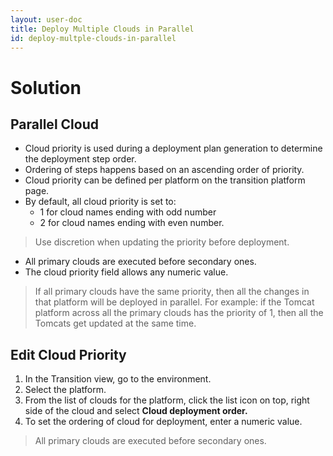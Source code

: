 ```yaml
---
layout: user-doc
title: Deploy Multiple Clouds in Parallel
id: deploy-multple-clouds-in-parallel
---
```


# Solution

## Parallel Cloud


* Cloud priority is used during a deployment plan generation to determine the deployment step order.
* Ordering of steps happens based on an ascending order of priority.
* Cloud priority can be defined per platform on the transition platform page.
* By default, all cloud priority is set to:
    * 1 for cloud names ending with odd number
    * 2 for cloud names ending with even number. 
  
>Use discretion when updating the priority before deployment.
  
  
* All primary clouds are executed before secondary ones.
* The cloud priority field allows any numeric value.

>If all primary clouds have the same priority, then all the changes in that platform will be deployed in parallel. For example: if the Tomcat platform across all the primary clouds has the priority of 1, then all the Tomcats get updated at the same time.

## Edit Cloud Priority


1. In the Transition view, go to the environment.
2. Select the platform.
3. From the list of clouds for the platform, click the list icon on top, right side of the cloud and select **Cloud deployment order.**
4. To set the ordering of cloud for deployment, enter a numeric value.

>All primary clouds are executed before secondary ones.



